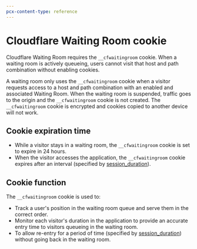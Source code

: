 ```yaml
---
pcx-content-type: reference
---
```


# Cloudflare Waiting Room cookie

<Aside type='warning' header='Important:'>

Cloudflare Waiting Room requires the `__cfwaitingroom` cookie. When a waiting room is actively queueing, users cannot visit that host and path combination without enabling cookies.
</Aside>

A waiting room only uses the `__cfwaitingroom` cookie when a visitor requests access to a host and path combination with an enabled and associated Waiting Room. When the waiting room is suspended, traffic goes to the origin and the `__cfwaitingroom` cookie is not created. The `__cfwaitingroom` cookie is encrypted and cookies copied to another device will not work.

## Cookie expiration time

* While a visitor stays in a waiting room, the `__cfwaitingroom` cookie is set to expire in 24 hours.
* When the visitor accesses the application, the `__cfwaitingroom` cookie expires after an interval (specified by [session_duration](/reference/configuration-settings#session-duration)).

## Cookie function

The `__cfwaitingroom` cookie is used to:

* Track a user's position in the waiting room queue and serve them in the correct order.
* Monitor each visitor's duration in the application to provide an accurate entry time to visitors queueing in the waiting room.
* To allow re-entry for a period of time (specified by [session_duration](/reference/configuration-settings#session-duration)) without going back in the waiting room.
